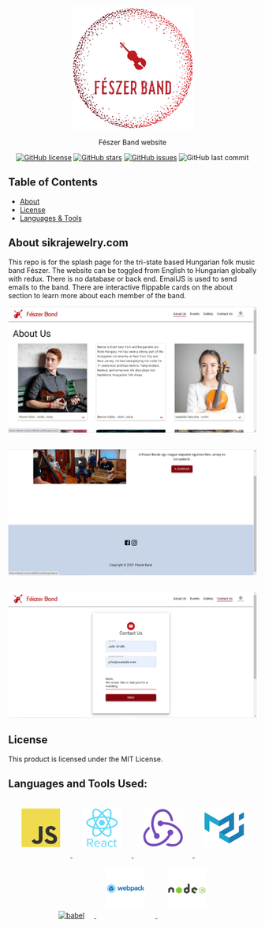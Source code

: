 <p align="center">
<img src='feszer logo/feszer-logo.png' width="250" />
</p>
<p align="center">Fészer Band website</p>
<p align="center">
<a href="https://github.com/mikloska/feszer/blob/main/LICENSE"><img alt="GitHub license" src="https://img.shields.io/github/license/mikloska/feszer"></a>
<a href="https://github.com/mikloska/feszer/stargazers"><img alt="GitHub stars" src="https://img.shields.io/github/stars/mikloska/feszer"></a>
<a href="https://github.com/mikloska/feszer/issues"><img alt="GitHub issues" src="https://img.shields.io/github/issues/mikloska/feszer"></a>
<img alt="GitHub last commit" src="https://img.shields.io/github/last-commit/mikloska/feszer">

</p>

<h2>Table of Contents</h2>

- [About](https://github.com/mikloska/feszer/#About)
- [License](https://github.com/mikloska/feszer/#License) 
- [Languages & Tools](https://github.com/mikloska/feszer/#Languages)

<h2 href="#About">About sikrajewelry.com</h2>

This repo is for the splash page for the tri-state based Hungarian folk music band Fészer. The website can be toggled from English to Hungarian globally with redux. There is no database or back end. EmailJS is used to send emails to the band. There are interactive flippable cards on the about section to learn more about each member of the band.


<p align="center">
  <img style="width:200px border-right:10px;" src='./readme images/about.png'/>
</p>

<p align="center" style="margin-top:30px;">
  <img style="width:200px border-right:10px;" src='./readme images/home.png'/>
</p>

<p align="center" style="margin-top:30px">
  <img style="width:200px border-right:10px;" src='./readme images/contact.png'/>
</p>





<h2 href="#License">License</h2>

This product is licensed under the MIT License.




<h2 align="left" href="#Languages">Languages and Tools Used:</h2>
<p align="center">
<a href="https://developer.mozilla.org/en-US/docs/Web/JavaScript" target="_blank"> <img src="https://raw.githubusercontent.com/devicons/devicon/master/icons/javascript/javascript-original.svg" alt="javascript" width="80" height="80" style="margin:20px;"/> </a><a href="https://reactjs.org/" target="_blank"> <img src="https://raw.githubusercontent.com/devicons/devicon/master/icons/react/react-original-wordmark.svg" alt="react" width="80" height="80" style="margin:20px;"/> </a><a href="https://redux.js.org" target="_blank"> <img src="https://raw.githubusercontent.com/devicons/devicon/master/icons/redux/redux-original.svg" alt="redux" width="80" height="80" style="margin:20px;"/> </a><a href="https://mui.com/" target="_blank"> <img src="https://raw.githubusercontent.com/devicons/devicon/master/icons/materialui/materialui-original.svg" alt="materialui" width="80" height="80" style="margin:20px;"/> </a><a href="https://babeljs.io/" target="_blank"> <img src="https://www.vectorlogo.zone/logos/babeljs/babeljs-icon.svg" alt="babel" width="80" height="80" style="margin:20px;"/> </a><a href="https://webpack.js.org" target="_blank"> <img src="https://raw.githubusercontent.com/devicons/devicon/d00d0969292a6569d45b06d3f350f463a0107b0d/icons/webpack/webpack-original-wordmark.svg" alt="webpack" width="80" height="80" style="margin:20px;"/> </a><a href="https://nodejs.org" target="_blank"> <img src="https://raw.githubusercontent.com/devicons/devicon/master/icons/nodejs/nodejs-original-wordmark.svg" alt="nodejs" width="80" height="80" style="margin:20px;"/> </a>


</p>
